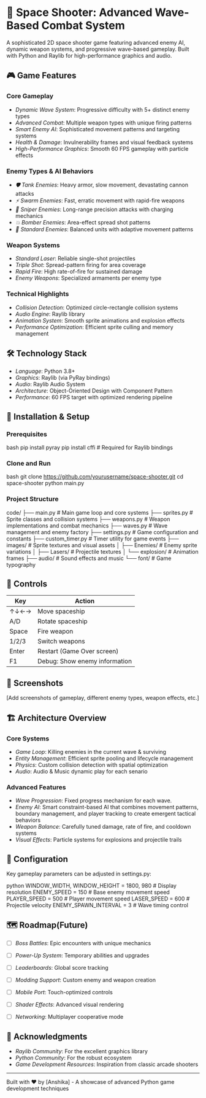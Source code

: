 # 🚀 Space Shooter: Advanced Wave-Based Combat System

A sophisticated 2D space shooter game featuring advanced enemy AI, dynamic weapon systems, and progressive wave-based gameplay. Built with Python and Raylib for high-performance graphics and audio.

## 🎮 Game Features

### Core Gameplay
- *Dynamic Wave System*: Progressive difficulty with 5+ distinct enemy types
- *Advanced Combat*: Multiple weapon types with unique firing patterns
- *Smart Enemy AI*: Sophisticated movement patterns and targeting systems
- *Health & Damage*: Invulnerability frames and visual feedback systems
- *High-Performance Graphics*: Smooth 60 FPS gameplay with particle effects

### Enemy Types & AI Behaviors
- *🛡 Tank Enemies*: Heavy armor, slow movement, devastating cannon attacks
- *⚡ Swarm Enemies*: Fast, erratic movement with rapid-fire weapons
- *🎯 Sniper Enemies*: Long-range precision attacks with charging mechanics
- *💥 Bomber Enemies*: Area-effect spread shot patterns
- *🤖 Standard Enemies*: Balanced units with adaptive movement patterns

### Weapon Systems
- *Standard Laser*: Reliable single-shot projectiles
- *Triple Shot*: Spread-pattern firing for area coverage
- *Rapid Fire*: High rate-of-fire for sustained damage
- *Enemy Weapons*: Specialized armaments per enemy type

### Technical Highlights
- *Collision Detection*: Optimized circle-rectangle collision systems
- *Audio Engine*: Raylib library
- *Animation System*: Smooth sprite animations and explosion effects
- *Performance Optimization*: Efficient sprite culling and memory management

## 🛠 Technology Stack

- *Language*: Python 3.8+
- *Graphics*: Raylib (via PyRay bindings)
- *Audio*: Raylib Audio System
- *Architecture*: Object-Oriented Design with Component Pattern
- *Performance*: 60 FPS target with optimized rendering pipeline

## 🚀 Installation & Setup

### Prerequisites
bash
pip install pyray
pip install cffi  # Required for Raylib bindings


### Clone and Run
bash
git clone https://github.com/yourusername/space-shooter.git
cd space-shooter
python main.py


### Project Structure

code/
├── main.py              # Main game loop and core systems
├── sprites.py           # Sprite classes and collision systems
├── weapons.py           # Weapon implementations and combat mechanics
├── waves.py             # Wave management and enemy factory
├── settings.py          # Game configuration and constants
├── custom_timer.py      # Timer utility for game events
├── images/              # Sprite textures and visual assets
│   ├── Enemies/         # Enemy sprite variations
│   ├── Lasers/          # Projectile textures
│   └── explosion/       # Animation frames
├── audio/               # Sound effects and music
└── font/                # Game typography


## 🎯 Controls

| Key | Action |
|-----|--------|
| ↑↓←→ | Move spaceship |
| A/D | Rotate spaceship |
| Space | Fire weapon |
| 1/2/3 | Switch weapons |
| Enter | Restart (Game Over screen) |
| F1 | Debug: Show enemy information |

## 🎨 Screenshots

[Add screenshots of gameplay, different enemy types, weapon effects, etc.]

## 🏗 Architecture Overview

### Core Systems
- *Game Loop*: Killing enemies in the current wave & surviving
- *Entity Management*: Efficient sprite pooling and lifecycle management
- *Physics*: Custom collision detection with spatial optimization
- *Audio*: Audio & Music dynamic play for each senario

### Advanced Features
- *Wave Progression*: Fixed progress mechanism for each wave.
- *Enemy AI*: Smart constraint-based AI that combines movement patterns, boundary management, and player tracking to create emergent tactical behaviors
- *Weapon Balance*: Carefully tuned damage, rate of fire, and cooldown systems
- *Visual Effects*: Particle systems for explosions and projectile trails

## 🔧 Configuration

Key gameplay parameters can be adjusted in settings.py:

python
WINDOW_WIDTH, WINDOW_HEIGHT = 1800, 980  # Display resolution
ENEMY_SPEED = 150                        # Base enemy movement speed
PLAYER_SPEED = 500                       # Player movement speed
LASER_SPEED = 600                        # Projectile velocity
ENEMY_SPAWN_INTERVAL = 3                 # Wave timing control


## 🗺 Roadmap(Future)

- [ ] *Boss Battles*: Epic encounters with unique mechanics
- [ ] *Power-Up System*: Temporary abilities and upgrades
- [ ] *Leaderboards*: Global score tracking
- [ ] *Modding Support*: Custom enemy and weapon creation
- [ ] *Mobile Port*: Touch-optimized controls
- [ ] *Shader Effects*: Advanced visual rendering
- [ ] *Networking*: Multiplayer cooperative mode


## 🙏 Acknowledgments

- *Raylib Community*: For the excellent graphics library
- *Python Community*: For the robust ecosystem
- *Game Development Resources*: Inspiration from classic arcade shooters

---

Built with ❤ by [Anshika] - A showcase of advanced Python game development techniques
